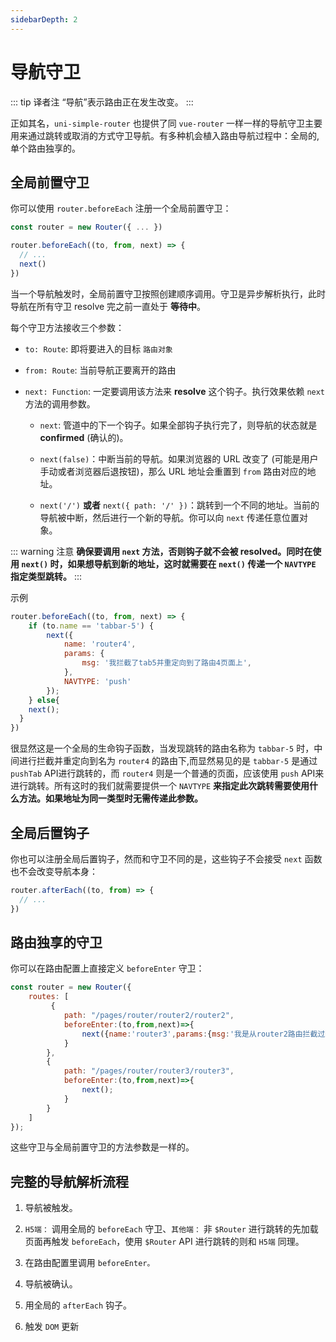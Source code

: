 ```yaml
---
sidebarDepth: 2
---
```


# 导航守卫

::: tip 译者注
“导航”表示路由正在发生改变。
:::

正如其名，`uni-simple-router` 也提供了同 `vue-router` 一样一样的导航守卫主要用来通过跳转或取消的方式守卫导航。有多种机会植入路由导航过程中：全局的, 单个路由独享的。

## 全局前置守卫

你可以使用 `router.beforeEach` 注册一个全局前置守卫：

```js
const router = new Router({ ... })

router.beforeEach((to, from, next) => {
  // ...
  next()
})
```
当一个导航触发时，全局前置守卫按照创建顺序调用。守卫是异步解析执行，此时导航在所有守卫 resolve 完之前一直处于 **等待中**。

每个守卫方法接收三个参数：

* `to: Route`: 即将要进入的目标 `路由对象`

* `from: Route`: 当前导航正要离开的路由

* `next: Function`: 一定要调用该方法来 **resolve** 这个钩子。执行效果依赖 `next` 方法的调用参数。

    * `next`: 管道中的下一个钩子。如果全部钩子执行完了，则导航的状态就是 **confirmed** (确认的)。

    * `next(false)`：中断当前的导航。如果浏览器的 URL 改变了 (可能是用户手动或者浏览器后退按钮)，那么 URL 地址会重置到 `from` 路由对应的地址。

    * `next('/')` **或者**  `next({ path: '/' })`：跳转到一个不同的地址。当前的导航被中断，然后进行一个新的导航。你可以向 `next` 传递任意位置对象。

::: warning 注意
**确保要调用 `next` 方法，否则钩子就不会被 resolved。同时在使用 `next()` 时，如果想导航到新的地址，这时就需要在 `next()` 传递一个 `NAVTYPE` 指定类型跳转。**
:::

示例

```js {8}
router.beforeEach((to, from, next) => {
    if (to.name == 'tabbar-5') {
        next({
            name: 'router4',
            params: {
                msg: '我拦截了tab5并重定向到了路由4页面上',
            },
            NAVTYPE: 'push'
        });
    } else{
    next();
  }
})
```
很显然这是一个全局的生命钩子函数，当发现跳转的路由名称为 `tabbar-5` 时，中间进行拦截并重定向到名为 `router4` 的路由下,而显然易见的是 `tabbar-5` 是通过 `pushTab` API进行跳转的，而 `router4` 则是一个普通的页面，应该使用 `push` API来进行跳转。所有这时的我们就需要提供一个 `NAVTYPE` **来指定此次跳转需要使用什么方法。如果地址为同一类型时无需传递此参数。**

## 全局后置钩子

你也可以注册全局后置钩子，然而和守卫不同的是，这些钩子不会接受 `next` 函数也不会改变导航本身：

```js
router.afterEach((to, from) => {
  // ...
})
```

## 路由独享的守卫

你可以在路由配置上直接定义 `beforeEnter` 守卫：

```js {5,11}
const router = new Router({
    routes: [
         {
            path: "/pages/router/router2/router2",
            beforeEnter:(to,from,next)=>{
                next({name:'router3',params:{msg:'我是从router2路由拦截过来的'}});
            }
        }, 
        {
            path: "/pages/router/router3/router3",
            beforeEnter:(to,from,next)=>{
                next();
            }
        }
    ]
});
```
这些守卫与全局前置守卫的方法参数是一样的。


## 完整的导航解析流程

1. 导航被触发。

1. `H5端：` 调用全局的 `beforeEach` 守卫、`其他端：` 非 `$Router` 进行跳转的先加载页面再触发 `beforeEach`，使用 `$Router` API 进行跳转的则和 `H5端` 同理。

1. 在路由配置里调用 `beforeEnter。`

1. 导航被确认。

1. 用全局的 `afterEach` 钩子。

1. 触发 `DOM` 更新
